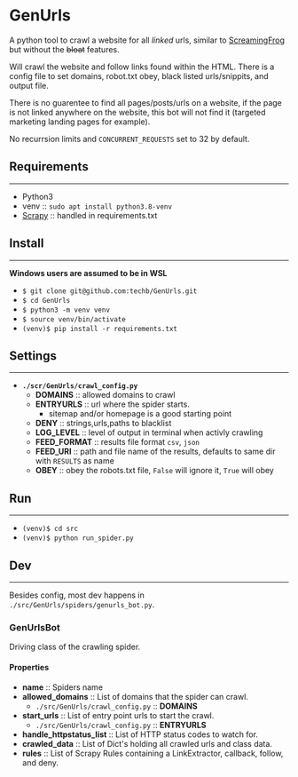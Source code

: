 # GenUrls
A python tool to crawl a website for all _linked_ urls, similar to [ScreamingFrog](https://www.screamingfrog.co.uk/seo-spider/) but without the ~~bloat~~ features.

Will crawl the website and follow links found within the HTML. There is a config file to set domains, robot.txt obey, black listed urls/snippits, and output file.

There is no guarentee to find all pages/posts/urls on a website, if the page is not linked anywhere on the website, this bot will not find it (targeted marketing landing pages for example).

No recurrsion limits and `CONCURRENT_REQUESTS` set to 32 by default.

## Requirements
---
- Python3
- venv :: `sudo apt install python3.8-venv`
- [Scrapy](https://scrapy.org/) :: handled in requirements.txt


## Install
---
**Windows users are assumed to be in WSL**
- `$ git clone git@github.com:techb/GenUrls.git`
- `$ cd GenUrls`
- `$ python3 -m venv venv`
- `$ source venv/bin/activate`
- `(venv)$ pip install -r requirements.txt`


## Settings
---
- **`./scr/GenUrls/crawl_config.py`**
  - **DOMAINS** :: allowed domains to crawl
  - **ENTRYURLS** :: url where the spider starts.
    - sitemap and/or homepage is a good starting point
  - **DENY** :: strings,urls,paths to blacklist
  - **LOG_LEVEL** :: level of output in terminal when activly crawling
  - **FEED_FORMAT** :: results file format `csv`, `json`
  - **FEED_URI** :: path and file name of the results, defaults to same dir with `RESULTS` as name
  - **OBEY** :: obey the robots.txt file, `False` will ignore it, `True` will obey


## Run
---
- `(venv)$ cd src`
- `(venv)$ python run_spider.py`


## Dev
---
Besides config, most dev happens in `./src/GenUrls/spiders/genurls_bot.py`.

### GenUrlsBot
Driving class of the crawling spider.
#### Properties
- **name** :: Spiders name
- **allowed_domains** :: List of domains that the spider can crawl.
  - `./src/GenUrls/crawl_config.py` :: **DOMAINS**
- **start_urls** :: List of entry point urls to start the crawl.
  - `./src/GenUrls/crawl_config.py` :: **ENTRYURLS**
- **handle_httpstatus_list** :: List of HTTP status codes to watch for.
- **crawled_data** :: List of Dict's holding all crawled urls and class data.
- **rules** :: List of Scrapy Rules containing a LinkExtractor,  callback, follow, and deny.
